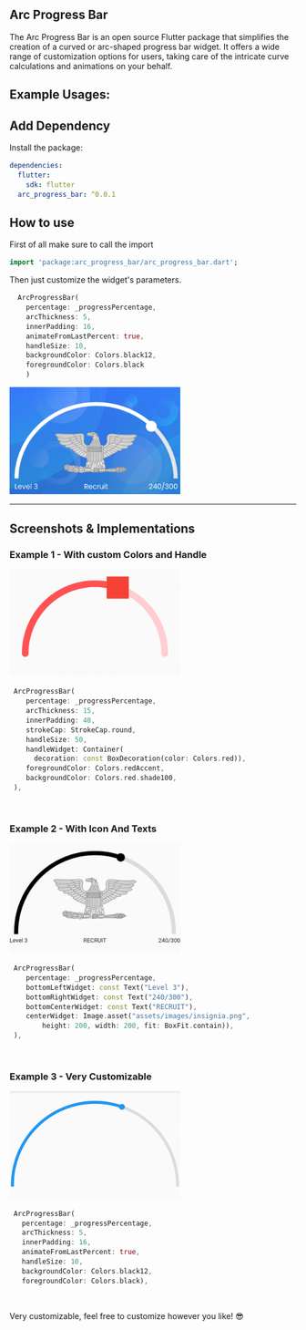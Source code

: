 ## Arc Progress Bar

The Arc Progress Bar is an open source Flutter package that simplifies the creation of a curved or arc-shaped progress
bar widget. It offers a wide range of customization options for users, taking care of the intricate curve calculations
and animations on your behalf.

## Example Usages:

## Add Dependency

Install the package:

```yaml
dependencies:
  flutter:
    sdk: flutter
  arc_progress_bar: ^0.0.1
```

## How to use

First of all make sure to call the import

```dart
import 'package:arc_progress_bar/arc_progress_bar.dart';
```

Then just customize the widget's parameters.

```dart
  ArcProgressBar(
    percentage: _progressPercentage,
    arcThickness: 5,
    innerPadding: 16,
    animateFromLastPercent: true,
    handleSize: 10,
    backgroundColor: Colors.black12,
    foregroundColor: Colors.black
    )
```

<img src="example/screenshots/1.png" alt="Colored Nodes & Outlines" width="300"/>

---

## Screenshots & Implementations

### Example 1 - With custom Colors and Handle

<img src="example/screenshots/2.png" alt="With custom colors and handle" width="300"/>

```dart
 ArcProgressBar(
    percentage: _progressPercentage,
    arcThickness: 15,
    innerPadding: 48,
    strokeCap: StrokeCap.round,
    handleSize: 50,
    handleWidget: Container(
      decoration: const BoxDecoration(color: Colors.red)),
    foregroundColor: Colors.redAccent,
    backgroundColor: Colors.red.shade100,   
 ),
```

<br>

### Example 2 - With Icon And Texts

<img src="example/screenshots/3.png" alt="With Icons And Texts" width="300"/>

```dart
 ArcProgressBar(
    percentage: _progressPercentage,
    bottomLeftWidget: const Text("Level 3"),
    bottomRightWidget: const Text("240/300"),
    bottomCenterWidget: const Text("RECRUIT"),
    centerWidget: Image.asset("assets/images/insignia.png",
        height: 200, width: 200, fit: BoxFit.contain)),   
 ),
```

<br>

### Example 3 - Very Customizable

<img src="example/screenshots/4.png" alt="Very Customizable" width="300"/>

```dart
 ArcProgressBar(
   percentage: _progressPercentage,
   arcThickness: 5,
   innerPadding: 16,
   animateFromLastPercent: true,
   handleSize: 10,
   backgroundColor: Colors.black12,
   foregroundColor: Colors.black),
```

<br>


Very customizable, feel free to customize however you like! 😎
